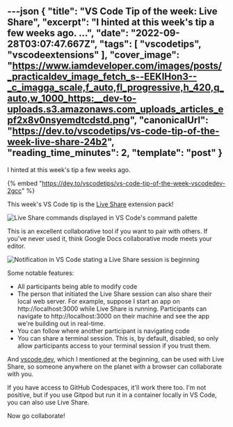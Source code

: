 ---json
{
  "title": "VS Code Tip of the week: Live Share",
  "excerpt": "I hinted at this week's tip a few weeks ago.                                                        ...",
  "date": "2022-09-28T03:07:47.667Z",
  "tags": [
    "vscodetips",
    "vscodeextensions"
  ],
  "cover_image": "https://www.iamdeveloper.com/images/posts/_practicaldev_image_fetch_s--EEKIHon3--_c_imagga_scale,f_auto,fl_progressive,h_420,q_auto,w_1000_https:__dev-to-uploads.s3.amazonaws.com_uploads_articles_epf2x8v0nsyemdtcdstd.png",
  "canonicalUrl": "https://dev.to/vscodetips/vs-code-tip-of-the-week-live-share-24b2",
  "reading_time_minutes": 2,
  "template": "post"
}
---

I hinted at this week's tip a few weeks ago.

{% embed "https://dev.to/vscodetips/vs-code-tip-of-the-week-vscodedev-2gcc" %}

This week's VS Code tip is the [Live Share](https://code.visualstudio.com/learn/collaboration/live-share) extension pack!

![Live Share commands displayed in VS Code's command palette](https://www.iamdeveloper.com/images/posts/_uploads_articles_jrk6gl11vsobh70klosb.png)

This is an excellent collaborative tool if you want to pair with others. If you've never used it, think Google Docs collaborative mode meets your editor.

![Notification in VS Code stating a Live Share session is beginning](https://www.iamdeveloper.com/images/posts/_uploads_articles_217w2oh27z64neynkprl.png)

Some notable features:

* All participants being able to modify code
* The person that initiated the Live Share session can also share their local web server. For example, suppose I start an app on http://localhost:3000 while Live Share is running. Participants can navigate to http://localhost:3000 on their machine and see the app we're building out in real-time.
* You can follow where another participant is navigating code
* You can share a terminal session. This is, by default, disabled, so only allow participants access to your terminal session if you trust them.

And [vscode.dev](https://vscode.dev), which I mentioned at the beginning, can be used with Live Share, so someone anywhere on the planet with a browser can collaborate with you.

If you have access to GitHub Codespaces, it'll work there too. I'm not positive, but if you use Gitpod but run it in a container locally in VS Code, you can also use Live Share.

Now go collaborate!
